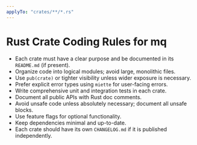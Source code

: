```yaml
---
applyTo: "crates/**/*.rs"
---
```


# Rust Crate Coding Rules for mq

- Each crate must have a clear purpose and be documented in its `README.md` (if present).
- Organize code into logical modules; avoid large, monolithic files.
- Use `pub(crate)` or tighter visibility unless wider exposure is necessary.
- Prefer explicit error types using `miette` for user-facing errors.
- Write comprehensive unit and integration tests in each crate.
- Document all public APIs with Rust doc comments.
- Avoid unsafe code unless absolutely necessary; document all unsafe blocks.
- Use feature flags for optional functionality.
- Keep dependencies minimal and up-to-date.
- Each crate should have its own `CHANGELOG.md` if it is published independently.

